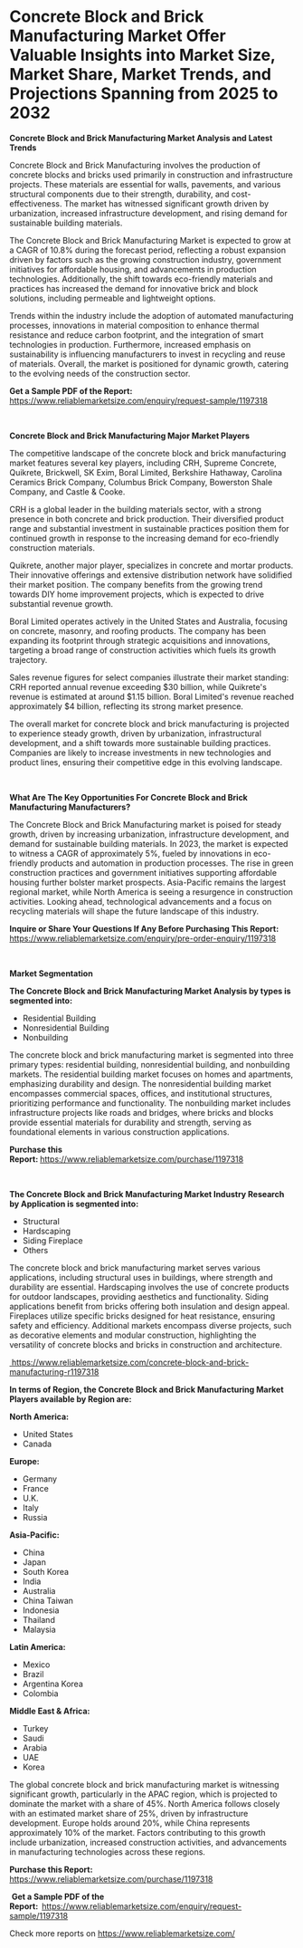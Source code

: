 <p><h1>Concrete Block and Brick Manufacturing Market Offer Valuable Insights into Market Size, Market Share, Market Trends, and Projections Spanning from 2025 to 2032</h1></p><p><strong>Concrete Block and Brick Manufacturing Market Analysis and Latest Trends</strong></p>
<p><p>Concrete Block and Brick Manufacturing involves the production of concrete blocks and bricks used primarily in construction and infrastructure projects. These materials are essential for walls, pavements, and various structural components due to their strength, durability, and cost-effectiveness. The market has witnessed significant growth driven by urbanization, increased infrastructure development, and rising demand for sustainable building materials.</p><p>The Concrete Block and Brick Manufacturing Market is expected to grow at a CAGR of 10.8% during the forecast period, reflecting a robust expansion driven by factors such as the growing construction industry, government initiatives for affordable housing, and advancements in production technologies. Additionally, the shift towards eco-friendly materials and practices has increased the demand for innovative brick and block solutions, including permeable and lightweight options.</p><p>Trends within the industry include the adoption of automated manufacturing processes, innovations in material composition to enhance thermal resistance and reduce carbon footprint, and the integration of smart technologies in production. Furthermore, increased emphasis on sustainability is influencing manufacturers to invest in recycling and reuse of materials. Overall, the market is positioned for dynamic growth, catering to the evolving needs of the construction sector.</p></p>
<p><strong>Get a Sample PDF of the Report:&nbsp;</strong> <a href="https://www.reliablemarketsize.com/enquiry/request-sample/1197318?utm_campaign=2753&utm_medium=2&utm_source=Github&utm_content=ia&utm_term=10042025&utm_id=concrete-block-and-brick-manufacturing">https://www.reliablemarketsize.com/enquiry/request-sample/1197318</a></p>
<p>&nbsp;</p>
<p><strong>Concrete Block and Brick Manufacturing Major Market Players</strong></p>
<p><p>The competitive landscape of the concrete block and brick manufacturing market features several key players, including CRH, Supreme Concrete, Quikrete, Brickwell, SK Exim, Boral Limited, Berkshire Hathaway, Carolina Ceramics Brick Company, Columbus Brick Company, Bowerston Shale Company, and Castle & Cooke. </p><p>CRH is a global leader in the building materials sector, with a strong presence in both concrete and brick production. Their diversified product range and substantial investment in sustainable practices position them for continued growth in response to the increasing demand for eco-friendly construction materials. </p><p>Quikrete, another major player, specializes in concrete and mortar products. Their innovative offerings and extensive distribution network have solidified their market position. The company benefits from the growing trend towards DIY home improvement projects, which is expected to drive substantial revenue growth.</p><p>Boral Limited operates actively in the United States and Australia, focusing on concrete, masonry, and roofing products. The company has been expanding its footprint through strategic acquisitions and innovations, targeting a broad range of construction activities which fuels its growth trajectory.</p><p>Sales revenue figures for select companies illustrate their market standing: CRH reported annual revenue exceeding $30 billion, while Quikrete's revenue is estimated at around $1.15 billion. Boral Limited's revenue reached approximately $4 billion, reflecting its strong market presence.</p><p>The overall market for concrete block and brick manufacturing is projected to experience steady growth, driven by urbanization, infrastructural development, and a shift towards more sustainable building practices. Companies are likely to increase investments in new technologies and product lines, ensuring their competitive edge in this evolving landscape.</p></p>
<p>&nbsp;</p>
<p><strong>What Are The Key Opportunities For Concrete Block and Brick Manufacturing Manufacturers?</strong></p>
<p><p>The Concrete Block and Brick Manufacturing market is poised for steady growth, driven by increasing urbanization, infrastructure development, and demand for sustainable building materials. In 2023, the market is expected to witness a CAGR of approximately 5%, fueled by innovations in eco-friendly products and automation in production processes. The rise in green construction practices and government initiatives supporting affordable housing further bolster market prospects. Asia-Pacific remains the largest regional market, while North America is seeing a resurgence in construction activities. Looking ahead, technological advancements and a focus on recycling materials will shape the future landscape of this industry.</p></p>
<p><strong>Inquire or Share Your Questions If Any Before Purchasing This Report:</strong> <a href="https://www.reliablemarketsize.com/enquiry/pre-order-enquiry/1197318?utm_campaign=2753&utm_medium=2&utm_source=Github&utm_content=ia&utm_term=10042025&utm_id=concrete-block-and-brick-manufacturing">https://www.reliablemarketsize.com/enquiry/pre-order-enquiry/1197318</a></p>
<p>&nbsp;</p>
<p><strong>Market Segmentation</strong></p>
<p><strong>The Concrete Block and Brick Manufacturing Market Analysis by types is segmented into:</strong></p>
<p><ul><li>Residential Building</li><li>Nonresidential Building</li><li>Nonbuilding</li></ul></p>
<p><p>The concrete block and brick manufacturing market is segmented into three primary types: residential building, nonresidential building, and nonbuilding markets. The residential building market focuses on homes and apartments, emphasizing durability and design. The nonresidential building market encompasses commercial spaces, offices, and institutional structures, prioritizing performance and functionality. The nonbuilding market includes infrastructure projects like roads and bridges, where bricks and blocks provide essential materials for durability and strength, serving as foundational elements in various construction applications.</p></p>
<p><strong>Purchase this Report:&nbsp;</strong><a href="https://www.reliablemarketsize.com/purchase/1197318?utm_campaign=2753&utm_medium=2&utm_source=Github&utm_content=ia&utm_term=10042025&utm_id=concrete-block-and-brick-manufacturing">https://www.reliablemarketsize.com/purchase/1197318</a></p>
<p>&nbsp;</p>
<p><strong>The Concrete Block and Brick Manufacturing Market Industry Research by Application is segmented into:</strong></p>
<p><ul><li>Structural</li><li>Hardscaping</li><li>Siding Fireplace</li><li>Others</li></ul></p>
<p><p>The concrete block and brick manufacturing market serves various applications, including structural uses in buildings, where strength and durability are essential. Hardscaping involves the use of concrete products for outdoor landscapes, providing aesthetics and functionality. Siding applications benefit from bricks offering both insulation and design appeal. Fireplaces utilize specific bricks designed for heat resistance, ensuring safety and efficiency. Additional markets encompass diverse projects, such as decorative elements and modular construction, highlighting the versatility of concrete blocks and bricks in construction and architecture.</p></p>
<p><a href="https://www.reliablemarketsize.com/concrete-block-and-brick-manufacturing-r1197318?utm_campaign=2753&utm_medium=2&utm_source=Github&utm_content=ia&utm_term=10042025&utm_id=concrete-block-and-brick-manufacturing">&nbsp;https://www.reliablemarketsize.com/concrete-block-and-brick-manufacturing-r1197318</a></p>
<p><strong>In terms of Region, the Concrete Block and Brick Manufacturing Market Players available by Region are:</strong></p>
<p>
    <p> <strong> North America: </strong>
        <ul>
            <li>United States</li>
            <li>Canada</li>
        </ul>
        </p> 
    <p> <strong> Europe: </strong>
        <ul>
            <li>Germany</li>
            <li>France</li>
            <li>U.K.</li>
            <li>Italy</li>
            <li>Russia</li>
        </ul>
        </p> 
    <p> <strong> Asia-Pacific: </strong>
        <ul>
            <li>China</li>
            <li>Japan</li>
            <li>South Korea</li>
            <li>India</li>
            <li>Australia</li>
            <li>China Taiwan</li>
            <li>Indonesia</li>
            <li>Thailand</li>
            <li>Malaysia</li>
        </ul>
        </p> 
    <p> <strong> Latin America: </strong>
        <ul>
            <li>Mexico</li>
            <li>Brazil</li>
            <li>Argentina Korea</li>
            <li>Colombia</li>
        </ul>
        </p> 
    <p> <strong> Middle East & Africa: </strong>
        <ul>
            <li>Turkey</li>
            <li>Saudi</li>
            <li>Arabia</li>
            <li>UAE</li>
            <li>Korea</li>
        </ul>
    </p>
    </p>
<p><p>The global concrete block and brick manufacturing market is witnessing significant growth, particularly in the APAC region, which is projected to dominate the market with a share of 45%. North America follows closely with an estimated market share of 25%, driven by infrastructure development. Europe holds around 20%, while China represents approximately 10% of the market. Factors contributing to this growth include urbanization, increased construction activities, and advancements in manufacturing technologies across these regions.</p></p>
<p><strong>Purchase this Report: </strong><a href="https://www.reliablemarketsize.com/purchase/1197318?utm_campaign=2753&utm_medium=2&utm_source=Github&utm_content=ia&utm_term=10042025&utm_id=concrete-block-and-brick-manufacturing">https://www.reliablemarketsize.com/purchase/1197318</a></p>
<p>&nbsp;<strong>Get a Sample PDF of the Report:&nbsp;&nbsp;</strong><a href="https://www.reliablemarketsize.com/enquiry/request-sample/1197318?utm_campaign=2753&utm_medium=2&utm_source=Github&utm_content=ia&utm_term=10042025&utm_id=concrete-block-and-brick-manufacturing">https://www.reliablemarketsize.com/enquiry/request-sample/1197318</a></p>
<p><strong></strong></p>
<p>Check more reports on <a href="https://www.reliablemarketsize.com/?utm_campaign=2753&utm_medium=2&utm_source=Github&utm_content=ia&utm_term=10042025&utm_id=concrete-block-and-brick-manufacturing">https://www.reliablemarketsize.com/</a></p>